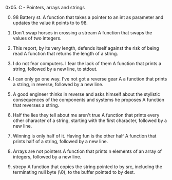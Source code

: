 0x05. C - Pointers, arrays and strings

0. 98 Battery st.
A function that takes a pointer to an int as parameter and updates the value it points to to 98.

1. Don't swap horses in crossing a stream
A function that swaps the values of two integers.

2. This report, by its very length, defends itself against the risk of being read
A function that returns the length of a string.

3. I do not fear computers. I fear the lack of them
A function that prints a string, followed by a new line, to stdout.

4. I can only go one way. I've not got a reverse gear
A a function that prints a string, in reverse, followed by a new line.

5. A good engineer thinks in reverse and asks himself about the stylistic consequences of the components and systems he proposes
A function that reverses a string.

6. Half the lies they tell about me aren't true
A function that prints every other character of a string, starting with the first character, followed by a new line.

7. Winning is only half of it. Having fun is the other half
A function that prints half of a string, followed by a new line.

8. Arrays are not pointers
A function that prints n elements of an array of integers, followed by a new line.

9. strcpy
A function that copies the string pointed to by src, including the terminating null byte (\0), to the buffer pointed to by dest.
